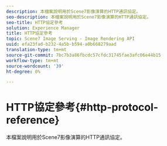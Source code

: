 ```yaml
---
description: 本檔案說明用於Scene7影像演算的HTTP通訊協定。
seo-description: 本檔案說明用於Scene7影像演算的HTTP通訊協定。
seo-title: HTTP協定參考
solution: Experience Manager
title: HTTP協定參考
topic: Scene7 Image Serving - Image Rendering API
uuid: efa23fad-b232-4a5b-b594-a0b668279aad
translation-type: tm+mt
source-git-commit: 7bc7b3a86fbcdc57cfdc31745fae3afc06e44b15
workflow-type: tm+mt
source-wordcount: '39'
ht-degree: 0%

---
```



# HTTP協定參考{#http-protocol-reference}

本檔案說明用於Scene7影像演算的HTTP通訊協定。

